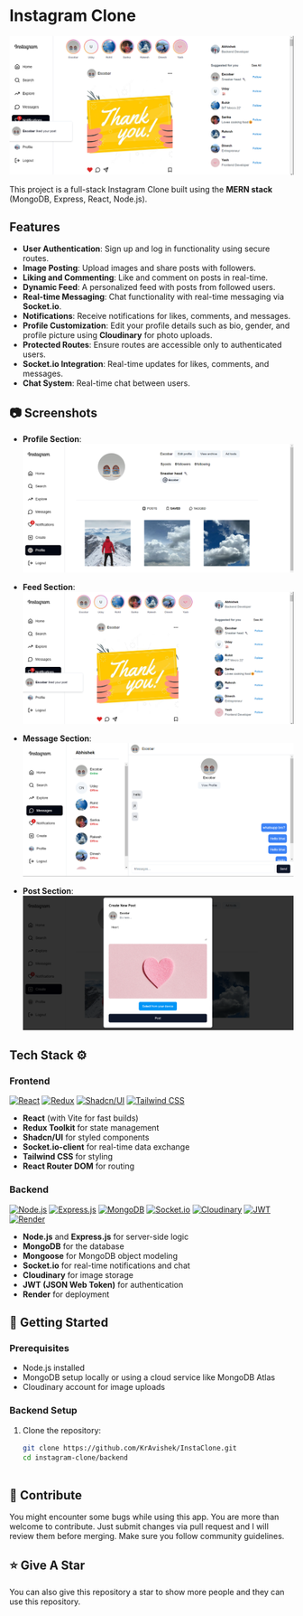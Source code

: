 <a name="readme-top"></a>
# Instagram Clone

![Instagram Clone](https://github.com/KrAvishek/InstaClone/raw/main/ReadME%20Assets/Screenshot%202024-09-07%20192804.png "Instagram Clone")

This project is a full-stack Instagram Clone built using the **MERN stack** (MongoDB, Express, React, Node.js).

## Features

- **User Authentication**: Sign up and log in functionality using secure routes.
- **Image Posting**: Upload images and share posts with followers.
- **Liking and Commenting**: Like and comment on posts in real-time.
- **Dynamic Feed**: A personalized feed with posts from followed users.
- **Real-time Messaging**: Chat functionality with real-time messaging via **Socket.io**.
- **Notifications**: Receive notifications for likes, comments, and messages.
- **Profile Customization**: Edit your profile details such as bio, gender, and profile picture using **Cloudinary** for photo uploads.
- **Protected Routes**: Ensure routes are accessible only to authenticated users.
- **Socket.io Integration**: Real-time updates for likes, comments, and messages.
- **Chat System**: Real-time chat between users.

## :camera: Screenshots

- **Profile Section**:
![Instagram Clone](https://github.com/KrAvishek/InstaClone/raw/main/ReadME%20Assets/Screenshot%202024-09-02%20155630.png "Instagram Clone")
- **Feed Section**:
![Instagram Clone](https://github.com/KrAvishek/InstaClone/raw/main/ReadME%20Assets/Screenshot%202024-09-07%20192804.png "Instagram Clone")

- **Message Section**:
![Instagram Clone](https://github.com/KrAvishek/InstaClone/raw/main/ReadME%20Assets/Screenshot%202024-09-02%20155129.png "Instagram Clone")
- **Post Section**:
![Instagram Clone](https://github.com/KrAvishek/InstaClone/raw/main/ReadME%20Assets/Screenshot%202024-09-02%20155707.png "Instagram Clone")




  
## Tech Stack  :gear:

### Frontend
[![React](https://skillicons.dev/icons?i=react "React")](https://react.dev/ "React") 
[![Redux](https://skillicons.dev/icons?i=redux "Redux")](https://redux.js.org/ "Redux") 
[![Shadcn/UI](https://ui.shadcn.com/favicon.ico "Shadcn/UI")](https://ui.shadcn.com/ "Shadcn/UI") 
[![Tailwind CSS](https://skillicons.dev/icons?i=tailwind "Tailwind CSS")](https://tailwindcss.com/ "Tailwind CSS")

- **React** (with Vite for fast builds)
- **Redux Toolkit** for state management
- **Shadcn/UI** for styled components
- **Socket.io-client** for real-time data exchange
- **Tailwind CSS** for styling
- **React Router DOM** for routing

### Backend
[![Node.js](https://skillicons.dev/icons?i=nodejs "Node.js")](https://nodejs.org/ "Node.js") 
[![Express.js](https://skillicons.dev/icons?i=express "Express.js")](https://expressjs.com/ "Express.js") 
[![MongoDB](https://skillicons.dev/icons?i=mongodb "MongoDB")](https://www.mongodb.com/ "MongoDB") 
[![Socket.io](https://img.shields.io/badge/Socket.io-black?logo=socket.io&logoColor=white&style=flat-square)](https://socket.io/ "Socket.io") 
[![Cloudinary](https://img.shields.io/badge/Cloudinary-ff3e00?logo=cloudinary&logoColor=white&style=flat-square)](https://cloudinary.com/ "Cloudinary") 
[![JWT](https://img.shields.io/badge/JWT-000000?logo=JSON%20web%20tokens&logoColor=white&style=flat-square)](https://jwt.io/ "JWT") 
[![Render](https://img.shields.io/badge/Render-46E3B7?logo=render&logoColor=white&style=flat-square)](https://render.com/ "Render")



- **Node.js** and **Express.js** for server-side logic
- **MongoDB** for the database
- **Mongoose** for MongoDB object modeling
- **Socket.io** for real-time notifications and chat
- **Cloudinary** for image storage
- **JWT (JSON Web Token)** for authentication
- **Render** for deployment

## :toolbox: Getting Started

### Prerequisites
- Node.js installed
- MongoDB setup locally or using a cloud service like MongoDB Atlas
- Cloudinary account for image uploads

### Backend Setup
1. Clone the repository:
   ```bash
   git clone https://github.com/KrAvishek/InstaClone.git
   cd instagram-clone/backend
  
## :raised_hands: Contribute

You might encounter some bugs while using this app. You are more than welcome to contribute. Just submit changes via pull request and I will review them before merging. Make sure you follow community guidelines.

## :star: Give A Star

You can also give this repository a star to show more people and they can use this repository.

